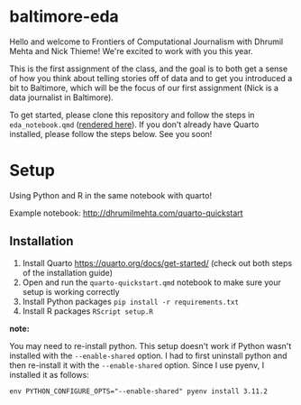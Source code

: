 # baltimore-eda

Hello and welcome to Frontiers of Computational Journalism with Dhrumil Mehta and Nick Thieme! We're excited to work with you this year.

This is the first assignment of the class, and the goal is to both get a sense of how you think about telling stories off of data and to get you introduced a bit to Baltimore, which will be the focus of our first assignment (Nick is a data journalist in Baltimore).

To get started, please clone this repository and follow the steps in `eda_notebook.qmd` ([rendered here](https://data4news.com/baltimore-eda/eda_notebook.html)). If you don't already have Quarto installed, please follow the steps below. See you soon! 

# Setup

Using Python and R in the same notebook with quarto! 

Example notebook: http://dhrumilmehta.com/quarto-quickstart

## Installation

1. Install Quarto https://quarto.org/docs/get-started/ (check out both steps of the installation guide)
2. Open and run the `quarto-quickstart.qmd` notebook to make sure your setup is working correctly
3. Install Python packages `pip install -r requirements.txt`
4. Install R packages `RScript setup.R`

**note:** 

You may need to re-install python. This setup doesn't work if Python wasn't installed with the `--enable-shared` option. I had to first uninstall python and then re-install it with the `--enable-shared` option. Since I use pyenv, I installed it as follows:

```
env PYTHON_CONFIGURE_OPTS="--enable-shared" pyenv install 3.11.2
```
